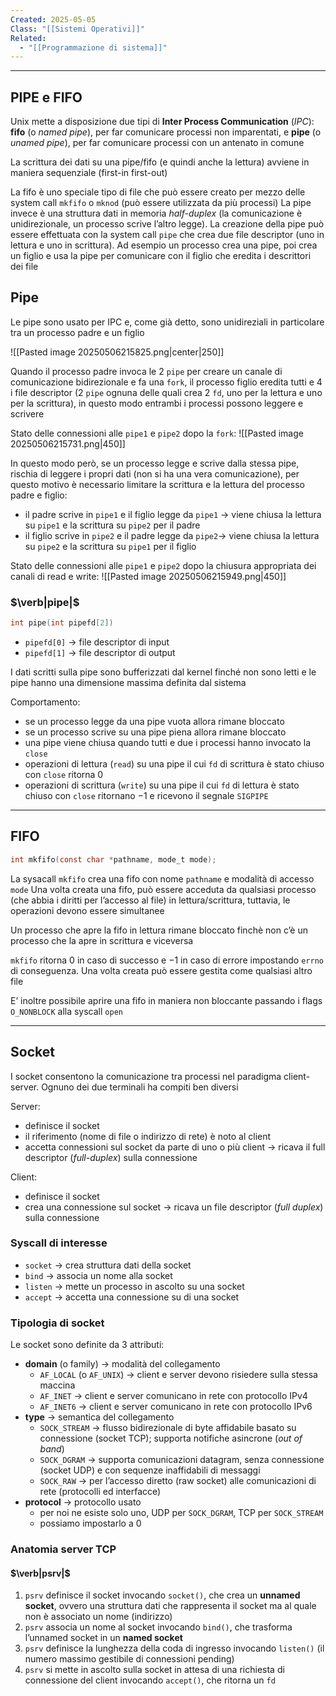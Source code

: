 ```yaml
---
Created: 2025-05-05
Class: "[[Sistemi Operativi]]"
Related:
  - "[[Programmazione di sistema]]"
---
```

---
## PIPE e FIFO
Unix mette a disposizione due tipi di **Inter Process Communication** (*IPC*): **fifo** (o *named pipe*), per far comunicare processi non imparentati, e **pipe** (o *unamed pipe*), per far comunicare processi con un antenato in comune

La scrittura dei dati su una pipe/fifo (e quindi anche la lettura) avviene in maniera sequenziale (first-in first-out)

La fifo è uno speciale tipo di file che può essere creato per mezzo delle system call `mkfifo` o `mknod` (può essere utilizzata da più processi)
La pipe invece è una struttura dati in memoria *half-duplex* (la comunicazione è unidirezionale, un processo scrive l’altro legge). La creazione della pipe può essere effettuata con la system call `pipe` che crea due file descriptor (uno in lettura e uno in scrittura). Ad esempio un processo crea una pipe, poi crea un figlio e usa la pipe per comunicare con il figlio che eredita i descrittori dei file

## Pipe
Le pipe sono usato per IPC e, come già detto, sono unidireziali in particolare tra un processo padre e un figlio

![[Pasted image 20250506215825.png|center|250]]

Quando il processo padre invoca le 2 `pipe` per creare un canale di comunicazione bidirezionale e fa una `fork`, il processo figlio eredita tutti e 4 i file descriptor (2 `pipe` ognuna delle quali crea 2 `fd`, uno per la lettura e uno per la scrittura), in questo modo entrambi i processi possono leggere e scrivere

Stato delle connessioni alle `pipe1` e `pipe2` dopo la `fork`:
![[Pasted image 20250506215731.png|450]]

In questo modo però, se un processo legge e scrive dalla stessa pipe, rischia di leggere i propri dati (non si ha una vera comunicazione), per questo motivo è necessario limitare la scrittura e la lettura del processo padre e figlio:
- il padre scrive in `pipe1` e il figlio legge da `pipe1` → viene chiusa la lettura su `pipe1` e la scrittura su `pipe2` per il padre
- il figlio scrive in `pipe2` e il padre legge da `pipe2`→ viene chiusa la lettura su `pipe2` e la scrittura su `pipe1` per il figlio

Stato delle connessioni alle `pipe1` e `pipe2` dopo la chiusura appropriata dei canali di read e write:
![[Pasted image 20250506215949.png|450]]
### $\verb|pipe|$

```c
int pipe(int pipefd[2])
```

- `pipefd[0]` → file descriptor di input
- `pipefd[1]` → file descriptor di output

I dati scritti sulla pipe sono bufferizzati dal kernel finché non sono letti e le pipe hanno una dimensione massima definita dal sistema

Comportamento:
- se un processo legge da una pipe vuota allora rimane bloccato
- se un processo scrive su una pipe piena allora rimane bloccato
- una pipe viene chiusa quando tutti e due i processi hanno invocato la `close`
- operazioni di lettura (`read`) su una pipe il cui `fd` di scrittura è stato chiuso con `close` ritorna $0$
- operazioni di scrittura (`write`) su una pipe il cui `fd` di lettura è stato chiuso con `close` ritornano $-1$ e ricevono il segnale `SIGPIPE`

---
## FIFO

```c
int mkfifo(const char *pathname, mode_t mode);
```

La sysacall `mkfifo` crea una fifo con nome `pathname` e modalità di accesso `mode`
Una volta creata una fifo, può essere acceduta da qualsiasi processo (che abbia i diritti per l’accesso al file) in lettura/scrittura, tuttavia, le operazioni devono essere simultanee

Un processo che apre la fifo in lettura rimane bloccato finchè non c’è un processo che la apre in scrittura e viceversa

`mkfifo` ritorna $0$ in caso di successo e $-1$ in caso di errore impostando `errno` di conseguenza. Una volta creata può essere gestita come qualsiasi altro file

E’ inoltre possibile aprire una fifo in maniera non bloccante passando i flags `O_NONBLOCK` alla syscall `open`

---
## Socket
I socket consentono la comunicazione tra processi nel paradigma client-server. Ognuno dei due terminali ha compiti ben diversi

Server:
- definisce il socket
- il riferimento (nome di file o indirizzo di rete) è noto al client
- accetta connessioni sul socket da parte di uno o più client → ricava il full descriptor (*full-duplex*) sulla connessione

Client:
- definisce il socket
- crea una connessione sul socket → ricava un file descriptor (*full duplex*) sulla connessione

### Syscall di interesse
- `socket` → crea struttura dati della socket
- `bind` → associa un nome alla socket
- `listen` → mette un processo in ascolto su una socket
- `accept` → accetta una connessione su di una socket

### Tipologia di socket
Le socket sono definite da 3 attributi:
- **domain** (o family) → modalità del collegamento
	- `AF_LOCAL` (o `AF_UNIX`) → client e server devono risiedere sulla stessa maccina
	- `AF_INET` → client e server comunicano in rete con protocollo IPv4
	- `AF_INET6` → client e server comunicano in rete con protocollo IPv6
- **type** → semantica del collegamento
	- `SOCK_STREAM` → flusso bidirezionale di byte affidabile basato su connessione (socket TCP); supporta notifiche asincrone (*out of band*)
	- `SOCK_DGRAM` → supporta comunicazioni datagram, senza connessione (socket UDP) e con sequenze inaffidabili di messaggi
	- `SOCK_RAW` → per l’accesso diretto (raw socket) alle comunicazioni di rete (protocolli ed interfacce)
- **protocol** → protocollo usato
	- per noi ne esiste solo uno, UDP per `SOCK_DGRAM`, TCP per `SOCK_STREAM`
	- possiamo impostarlo a $0$

### Anatomia server TCP
#### $\verb|psrv|$
1. `psrv` definisce il socket invocando `socket()`, che crea un **unnamed socket**, ovvero una struttura dati che rappresenta il socket ma al quale non è associato un nome (indirizzo)
2. `psrv` associa un nome al socket invocando `bind()`, che trasforma l’unnamed socket in un **named socket**
3. `psrv` definisce la lunghezza della coda di ingresso invocando `listen()` (il numero massimo gestibile di connessioni pending)
4. `psrv` si mette in ascolto sulla socket in attesa di una richiesta di connessione del client invocando `accept()`, che ritorna un `fd`
